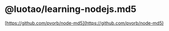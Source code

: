 # @luotao/learning-nodejs.md5

[https://github.com/pvorb/node-md5](https://github.com/pvorb/node-md5)
